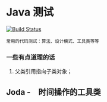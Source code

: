 Java 测试
==

[![Build Status](https://travis-ci.org/MurphyL/xp.svg?branch=master)](https://travis-ci.org/MurphyL/xp)

	常用的代码测试：算法、设计模式、工具类等等

### 一些有点道理的话

1. 父类引用指向子类对象；


## Joda -　时间操作的工具类
